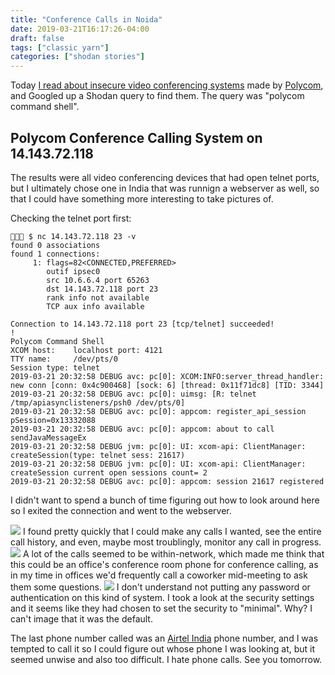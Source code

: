 ```yaml
---
title: "Conference Calls in Noida"
date: 2019-03-21T16:17:26-04:00
draft: false
tags: ["classic yarn"]
categories: ["shodan stories"]
---
```


Today [I read about insecure video conferencing systems](https://www.rapid7.com/db/modules/exploit/unix/polycom_hdx_auth_bypass) made by [Polycom](https://www.polycom.com/), and Googled up a Shodan query to find them. The query was "polycom command shell".

## Polycom Conference Calling System on 14.143.72.118
The results were all video conferencing devices that had open telnet ports, but I ultimately chose one in India that was runnign a webserver as well, so that I could have something more interesting to take pictures of.

Checking the telnet port first:

```
👻🌵🔮 $ nc 14.143.72.118 23 -v
found 0 associations
found 1 connections:
     1: flags=82<CONNECTED,PREFERRED>
        outif ipsec0
        src 10.6.6.4 port 65263
        dst 14.143.72.118 port 23
        rank info not available
        TCP aux info available

Connection to 14.143.72.118 port 23 [tcp/telnet] succeeded!
!
Polycom Command Shell
XCOM host:    localhost port: 4121
TTY name:     /dev/pts/0
Session type: telnet
2019-03-21 20:32:58 DEBUG avc: pc[0]: XCOM:INFO:server_thread_handler: new conn [conn: 0x4c900468] [sock: 6] [thread: 0x11f71dc8] [TID: 3344]
2019-03-21 20:32:58 DEBUG avc: pc[0]: uimsg: [R: telnet /tmp/apiasynclisteners/psh0 /dev/pts/0]
2019-03-21 20:32:58 DEBUG avc: pc[0]: appcom: register_api_session pSession=0x13332088
2019-03-21 20:32:58 DEBUG avc: pc[0]: appcom: about to call sendJavaMessageEx
2019-03-21 20:32:58 DEBUG jvm: pc[0]: UI: xcom-api: ClientManager: createSession(type: telnet sess: 21617)
2019-03-21 20:32:58 DEBUG jvm: pc[0]: UI: xcom-api: ClientManager: createSession current open sessions count= 2
2019-03-21 20:32:58 DEBUG avc: pc[0]: appcom: session 21617 registered
```

I didn't want to spend a bunch of time figuring out how to look around here so I exited the connection and went to the webserver.

![](/images/100Days/Day76/firstlook.png)
I found pretty quickly that I could make any calls I wanted, see the entire call history, and even, maybe most troublingly, monitor any call in progress.
![](/images/100Days/Day76/recent.png)
A lot of the calls seemed to be within-network, which made me think that this could be an office's conference room phone for conference calling, as in my time in offices we'd frequently call a coworker mid-meeting to ask them some questions.
![](/images/100Days/Day76/monitor.png)
I don't understand not putting any password or authentication on this kind of system. I took a look at the security settings and it seems like they had chosen to set the security to "minimal". Why? I can't image that it was the default.

The last phone number called was an [Airtel India](https://www.airtel.in/) phone number, and I was tempted to call it so I could figure out whose phone I was looking at, but it seemed unwise and also too difficult. I hate phone calls. See you tomorrow.
